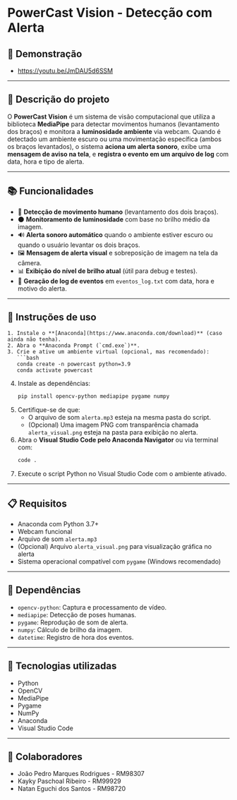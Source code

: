 ```markdown
```
# PowerCast Vision - Detecção com Alerta

## :movie_camera: Demonstração
* https://youtu.be/JmDAU5d6SSM

---

## :memo: Descrição do projeto

O **PowerCast Vision** é um sistema de visão computacional que utiliza a biblioteca **MediaPipe** para detectar movimentos humanos (levantamento dos braços) e monitora a **luminosidade ambiente** via webcam. Quando é detectado um ambiente escuro ou uma movimentação específica (ambos os braços levantados), o sistema **aciona um alerta sonoro**, exibe uma **mensagem de aviso na tela**, e **registra o evento em um arquivo de log** com data, hora e tipo de alerta.

---

## :books: Funcionalidades

- 🎯 **Detecção de movimento humano** (levantamento dos dois braços).
- 🌑 **Monitoramento de luminosidade** com base no brilho médio da imagem.
- 🔊 **Alerta sonoro automático** quando o ambiente estiver escuro ou quando o usuário levantar os dois braços.
- 🖼️ **Mensagem de alerta visual** e sobreposição de imagem na tela da câmera.
- 📊 **Exibição do nível de brilho atual** (útil para debug e testes).
- 📝 **Geração de log de eventos** em `eventos_log.txt` com data, hora e motivo do alerta.

---

## :seedling: Instruções de uso
```
1. Instale o **[Anaconda](https://www.anaconda.com/download)** (caso ainda não tenha).
2. Abra o **Anaconda Prompt (`cmd.exe`)**.
3. Crie e ative um ambiente virtual (opcional, mas recomendado):
   ```bash
   conda create -n powercast python=3.9
   conda activate powercast
   ```
4. Instale as dependências:
   ```bash
   pip install opencv-python mediapipe pygame numpy
   ```
5. Certifique-se de que:
   - O arquivo de som `alerta.mp3` esteja na mesma pasta do script.
   - (Opcional) Uma imagem PNG com transparência chamada `alerta_visual.png` esteja na pasta para exibição no alerta.
6. Abra o **Visual Studio Code pelo Anaconda Navigator** ou via terminal com:
   ```bash
   code .
   ```
7. Execute o script Python no Visual Studio Code com o ambiente ativado.

---

## :clipboard: Requisitos

- Anaconda com Python 3.7+
- Webcam funcional
- Arquivo de som `alerta.mp3`
- (Opcional) Arquivo `alerta_visual.png` para visualização gráfica no alerta
- Sistema operacional compatível com `pygame` (Windows recomendado)

---

## :hammer: Dependências

- `opencv-python`: Captura e processamento de vídeo.
- `mediapipe`: Detecção de poses humanas.
- `pygame`: Reprodução de som de alerta.
- `numpy`: Cálculo de brilho da imagem.
- `datetime`: Registro de hora dos eventos.

---

## :wrench: Tecnologias utilizadas

- Python
- OpenCV
- MediaPipe
- Pygame
- NumPy
- Anaconda
- Visual Studio Code

---

## :handshake: Colaboradores

- João Pedro Marques Rodrigues - RM98307  
- Kayky Paschoal Ribeiro - RM99929  
- Natan Eguchi dos Santos - RM98720
```
